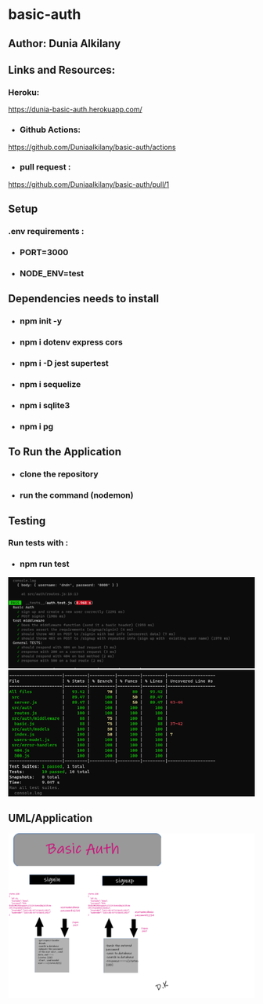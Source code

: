 # basic-auth

## Author: Dunia Alkilany 

## Links and Resources:
 ### Heroku:

https://dunia-basic-auth.herokuapp.com/


* ### Github Actions:

https://github.com/Duniaalkilany/basic-auth/actions


* ### pull request :
https://github.com/Duniaalkilany/basic-auth/pull/1




## Setup 
### .env requirements :
* ### PORT=3000
* ### NODE_ENV=test



## Dependencies needs to install
* ### npm init -y
* ### npm i dotenv express cors 
* ### npm i -D jest supertest 
* ### npm i sequelize 
* ### npm i sqlite3
* ### npm i pg

## To Run the Application
* ### clone the repository
* ### run the command (nodemon)

 ## Testing

### Run tests with :
 * ### npm run test

![img](/assets/test1.png)
![img](/assets/test2.png)

## UML/Application
![img](/assets/lab6.png)

